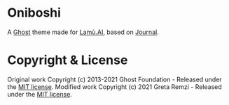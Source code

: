 # Oniboshi

A [Ghost](https://github.com/tryghost/ghost/) theme made for [Lamù.AI](https://lamu.ai), based on [Journal](https://github.com/TryGhost/Journal).

# Copyright & License

Original work Copyright (c) 2013-2021 Ghost Foundation - Released under the [MIT license](LICENSE).
Modified work Copyright (c) 2021 Greta Remzi - Released under the [MIT license](LICENSE).
